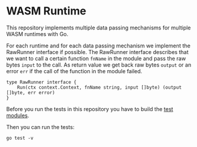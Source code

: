 # WASM Runtime

This repository implements multiple data passing mechanisms for multiple WASM runtimes with Go.

For each runtime and for each data passing mechanism we implement the RawRunner interface if possible.
The RawRunner interface describes that we want to call a certain function `fnName` in the module and pass the raw bytes `input` to the call.
As return value we get back raw bytes `output` or an error `err` if the call of the function in the module failed.
```
type RawRunner interface {
	Run(ctx context.Context, fnName string, input []byte) (output []byte, err error)
}
```

Before you run the tests in this repository you have to build the [test modules](../modules/rs/).

Then you can run the tests:
```
go test -v
```
